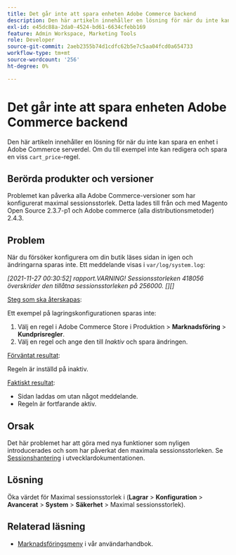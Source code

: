 ```yaml
---
title: Det går inte att spara enheten Adobe Commerce backend
description: Den här artikeln innehåller en lösning för när du inte kan spara en enhet i Adobe Commerce serverdel. Om du till exempel inte kan redigera och spara en viss kundvagnsregel.
exl-id: e45dc88a-2da0-4524-bd61-6634cfebb169
feature: Admin Workspace, Marketing Tools
role: Developer
source-git-commit: 2aeb2355b74d1cdfc62b5e7c5aa04fcd0a654733
workflow-type: tm+mt
source-wordcount: '256'
ht-degree: 0%

---
```


# Det går inte att spara enheten Adobe Commerce backend

Den här artikeln innehåller en lösning för när du inte kan spara en enhet i Adobe Commerce serverdel. Om du till exempel inte kan redigera och spara en viss `cart_price`-regel.

## Berörda produkter och versioner

Problemet kan påverka alla Adobe Commerce-versioner som har konfigurerat maximal sessionsstorlek. Detta lades till från och med Magento Open Source 2.3.7-p1 och Adobe commerce (alla distributionsmetoder) 2.4.3.


## Problem

När du försöker konfigurera om din butik läses sidan in igen och ändringarna sparas inte. Ett meddelande visas i `var/log/system.log`:

*[2021-11-27 00:30:52] rapport.VARNING! Sessionsstorleken 418056 överskrider den tillåtna sessionsstorleken på 256000. [][]*

<u>Steg som ska återskapas</u>:

Ett exempel på lagringskonfigurationen sparas inte:

1. Välj en regel i Adobe Commerce Store i Produktion > **Marknadsföring** > **Kundprisregler**.
1. Välj en regel och ange den till *Inaktiv* och spara ändringen.

<u>Förväntat resultat</u>:

Regeln är inställd på inaktiv.

<u>Faktiskt resultat</u>:

* Sidan laddas om utan något meddelande.
* Regeln är fortfarande aktiv.

## Orsak

Det här problemet har att göra med nya funktioner som nyligen introducerades och som har påverkat den maximala sessionsstorleken. Se [Sessionshantering](https://experienceleague.adobe.com/en/docs/commerce-admin/systems/security/security-session-management) i utvecklardokumentationen.

## Lösning

Öka värdet för Maximal sessionsstorlek i (**Lagrar** > **Konfiguration** > **Avancerat** > **System** > **Säkerhet** > Maximal sessionsstorlek).

## Relaterad läsning

* [Marknadsföringsmeny](https://experienceleague.adobe.com/en/docs/commerce-admin/marketing/marketing-menu) i vår användarhandbok.
